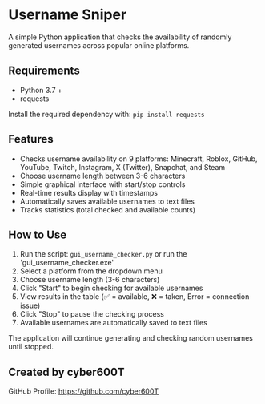# Username Sniper

A simple Python application that checks the availability of randomly generated usernames across popular online platforms.

## Requirements

- Python 3.7 +
- requests

Install the required dependency with: `pip install requests`

## Features

- Checks username availability on 9 platforms: Minecraft, Roblox, GitHub, YouTube, Twitch, Instagram, X (Twitter), Snapchat, and Steam
- Choose username length between 3-6 characters
- Simple graphical interface with start/stop controls
- Real-time results display with timestamps
- Automatically saves available usernames to text files
- Tracks statistics (total checked and available counts)

## How to Use

1. Run the script: `gui_username_checker.py` or run the 'gui_username_checker.exe'
2. Select a platform from the dropdown menu
3. Choose username length (3-6 characters)
4. Click "Start" to begin checking for available usernames
5. View results in the table (✅ = available, ❌ = taken, Error = connection issue)
6. Click "Stop" to pause the checking process
7. Available usernames are automatically saved to text files

The application will continue generating and checking random usernames until stopped.

## Created by cyber600T
GitHub Profile: https://github.com/cyber600T
